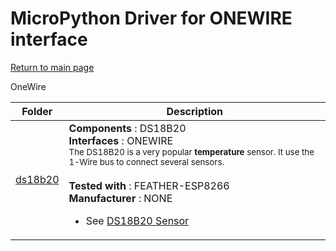 # MicroPython Driver for ONEWIRE interface
[Return to main page](../../readme_ENG.md)

OneWire

<table>
<thead>
  <th>Folder</th><th>Description</th>
</thead>
<tbody>
  <tr><td><a href="../../../../ds18b20">ds18b20</a></td>
      <td><strong>Components</strong> : DS18B20<br />
      <strong>Interfaces</strong> : ONEWIRE<br />
<small>The DS18B20 is a very popular <strong>temperature</strong> sensor. It use the 1-Wire bus to connect several sensors.</small><br/><br />
      <strong>Tested with</strong> : FEATHER-ESP8266<br />
      <strong>Manufacturer</strong> : NONE<br />
<ul>
<li>See <a href="http://shop.mchobby.be/product.php?id_product=259">DS18B20 Sensor</a></li>
</ul>
      </td>
  </tr>
</tbody>
</table>
